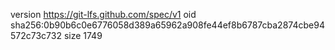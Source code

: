 version https://git-lfs.github.com/spec/v1
oid sha256:0b90b6c0e6776058d389a65962a908fe44ef8b6787cba2874cbe94572c73c732
size 1749
